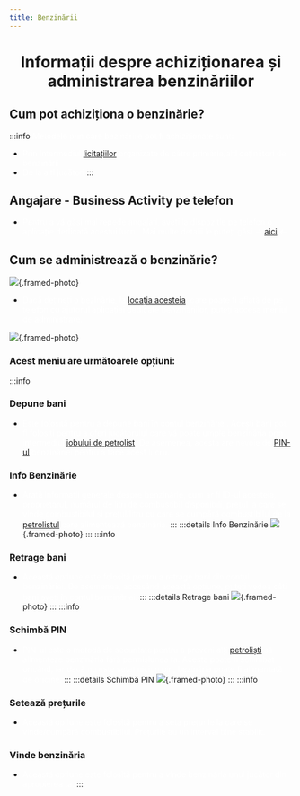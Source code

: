 ```yaml
---
title: Benzinării
---
```


# <span class="title-font"><center>Informații despre achiziționarea și administrarea benzinăriilor</center></span>

## <span class="header-font">Cum pot achiziționa o benzinărie?</span>

:::info
<span style="color:white">Metodele prin care bezinăriile pot fi achiziționate sunt:</span>

- <span style="color:white">Prin intermediul [licitațiilor](auction) organizate de către primărie/alți deținători de benzinării</span>
- <span style="color:white">De la alți jucători</span>
:::

## <span class="header-font">Angajare - Business Activity pe telefon</span>

- <span style="color:white">Pentru a vă găsi mai repede angajați, aveți la dispoziție pe telefon o aplicație dedicată acestui lucru. Mai multe detalii le puteți găsi -> [aici](/general/telefon.html#aplicatia-business-activity) <-</span>

## <span class="header-font">Cum se administrează o benzinărie?</span>

![](https://i.imgur.com/5kS5v6L.png){.framed-photo}

- <span style="color:white">Dacă dețineți o bezinărie, la [locația acesteia](/general/telefon), care poate fi aflată de pe telefon cu ajutorul aplicației dedicate benzinăriilor, puteți accesa meniul de administrare.</span>

![](https://i.imgur.com/YYv7KiJ.png){.framed-photo}

### <span class="header-font">Acest meniu are următoarele opțiuni:</span>

:::info
### <span class="header-font">Depune bani</span>
- <span style="color:white">Este folosită pentru a depune bani în contul benzinăriei. Acești bani pot fi folosiți pentru a oferi jucătorului care vă poate umple benzinăria prin intermediul [jobului de petrolist](/jobs/petrolist). De asemenea, acesta are nevoie de [PIN-ul](#schimba-pin) benzinăriei pentru a face acest lucru.</span>

### <span class="header-font">Info Benzinărie</span>
- <span style="color:white">Arată informații generale despre benzinărie, cum ar fi ID-ul acesteia, proprietarul, numărul de litri de combustibil disponibili, prețul la care se vinde combustibilul și prețul/litru cu care se cumpără combustibilul de la [petrolistul](/jobs/petrolist) care alimentează benzinăria.</span>
:::
:::details Info Benzinărie
![](https://i.imgur.com/hqCmXW0.png){.framed-photo}
:::
:::info
### <span class="header-font">Retrage bani</span>
- <span style="color:white">Această opțiune este folosită pentru a retrage bani din contul benzinăriei. De asemenea, accesând această opțiune, puteți vedea câți bani aveți în contul benzinăriei.</span>
:::
:::details Retrage bani
![](https://i.imgur.com/B0IPDBt.png){.framed-photo}
:::
:::info
### <span class="header-font">Schimbă PIN</span>
- <span style="color:white">PIN-ul este o metodă de securitate pentru a preveni alți [petroliști](/jobs/petrolist) să alimenteze benzinăria fără permisiunea ta. Acesta poate fi schimbat oricând, iar dacă nu este setat niciun pin, bezinăria poate fi alimentată de oricine.</span>
:::
:::details Schimbă PIN
![](https://i.imgur.com/yih2IWD.png){.framed-photo}
:::
:::info
### <span class="header-font">Setează prețurile</span>
- <span style="color:white">Această opțiune este folosită pentru a seta prețurile la care se vinde/cumpără combustibilul. Prețurile au un interval bine stabilit.</span>

### <span class="header-font">Vinde benzinăria</span>
- <span style="color:white">Această opțiune este folosită pentru a vinde benzinăria unui jucător din apropierea ta.</span>
:::